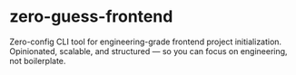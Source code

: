 # zero-guess-frontend
Zero-config CLI tool for engineering-grade frontend project initialization. Opinionated, scalable, and structured — so you can focus on engineering, not boilerplate.

